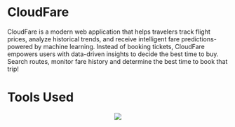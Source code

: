 # CloudFare

CloudFare is a modern web application that helps travelers track flight prices, analyze historical trends, and receive intelligent fare predictions-powered by machine learning. Instead of booking tickets, CloudFare empowers users with data-driven insights to decide the best time to buy. Search routes, monitor fare history and determine the best time to book that trip!

# Tools Used

<p align="center">
  <a href="https://skillicons.dev">
    <img src="https://skillicons.dev/icons?i=react, js, bootstrap, sass" />
  </a>
</p>
